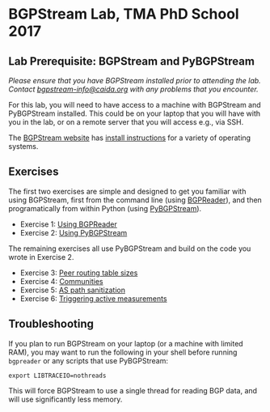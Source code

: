 # BGPStream Lab, TMA PhD School 2017

## Lab Prerequisite: BGPStream and PyBGPStream
_Please ensure that you have BGPStream installed prior to attending the
lab. Contact bgpstream-info@caida.org with any problems that you encounter._

For this lab, you will need to have access to a machine with BGPStream and
PyBGPStream installed. This could be on your laptop that you will have with you
in the lab, or on a remote server that you will access e.g., via SSH.

The [BGPStream website](https://bgpstream.caida.org) has
[install instructions](http://bgpstream.caida.org/docs/install) for a variety of
operating systems.

## Exercises

The first two exercises are simple and designed to get you familiar with using
BGPStream, first from the command line (using
[BGPReader](http://bgpstream.caida.org/docs/tools/bgpreader)), and then
programatically from within Python (using
[PyBGPStream](http://bgpstream.caida.org/docs/api/pybgpstream)).

 - Exercise 1: [Using BGPReader](https://github.com/CAIDA/bgpstream-tma-phdschool/blob/master/exercise-1-bgpreader/)
 - Exercise 2: [Using PyBGPStream](https://github.com/CAIDA/bgpstream-tma-phdschool/blob/master/exercise-2-pybgpstream/)

The remaining exercises all use PyBGPStream and build on the code you wrote in
Exercise 2.

 - Exercise 3: [Peer routing table sizes](https://github.com/CAIDA/bgpstream-tma-phdschool/blob/master/exercise-3-peer-routing-tables/)
 - Exercise 4: [Communities](https://github.com/CAIDA/bgpstream-tma-phdschool/blob/master/exercise-4-communities/)
 - Exercise 5: [AS path sanitization](https://github.com/CAIDA/bgpstream-tma-phdschool/blob/master/exercise-5-path-sanitization/)
 - Exercise 6: [Triggering active measurements](https://github.com/CAIDA/bgpstream-tma-phdschool/blob/master/exercise-6-active-measurements/)

## Troubleshooting

If you plan to run BGPStream on your laptop (or a machine with limited RAM), you
may want to run the following in your shell before running `bgpreader` or any
scripts that use PyBGPStream:
```
export LIBTRACEIO=nothreads
```
This will force BGPStream to use a single thread for reading BGP data, and will
use significantly less memory.
